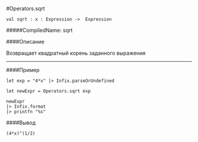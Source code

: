 #Operators.sqrt

	val sqrt : x : Expression ->  Expression


#####CompiledName: sqrt


####Описание

Возвращает квадратный корень заданного выражения
    
----------

####Пример
    
    let exp = "4*x" |> Infix.parseOrUndefined
    
    let newExpr = Operators.sqrt exp 
    
    newExpr
    |> Infix.format
    |> printfn "%s"

####Вывод

    (4*x)^(1/2)


